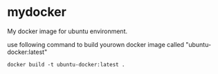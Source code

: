 # mydocker
My docker image for ubuntu environment.

use following command to build yourown docker image called "ubuntu-docker:latest"

```
docker build -t ubuntu-docker:latest .
```
